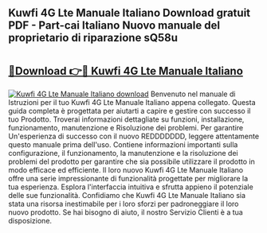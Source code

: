 ## Kuwfi 4G Lte Manuale Italiano Download gratuit PDF - Part-cai Italiano Nuovo manuale del proprietario di riparazione sQ58u

# <h2><a href="http://dfcn42.blite.top/?on=Kuwfi+4G+Lte+Manuale+Italiano">🔗Download 👉🔴 Kuwfi 4G Lte Manuale Italiano</a></h2>

[![Kuwfi 4G Lte Manuale Italiano download](https://i.imgur.com/lujVjoI.png)](http://dfcn42.blite.top/?on=Kuwfi+4G+Lte+Manuale+Italiano)
Benvenuto nel manuale di Istruzioni per il tuo Kuwfi 4G Lte Manuale Italiano appena collegato. Questa guida completa è progettata per aiutarti a capire e gestire con successo il tuo Prodotto. Troverai informazioni dettagliate su funzioni, installazione, funzionamento, manutenzione e Risoluzione dei problemi. Per garantire Un'esperienza di successo con il nuovo REDDDDDDD, leggere attentamente questo manuale prima dell'uso. Contiene informazioni importanti sulla configurazione, il funzionamento, la manutenzione e la risoluzione dei problemi del prodotto per garantire che sia possibile utilizzare il prodotto in modo efficace ed efficiente. Il loro nuovo Kuwfi 4G Lte Manuale Italiano offre una serie impressionante di funzionalità progettate per migliorare la tua esperienza. Esplora l'interfaccia intuitiva e sfrutta appieno il potenziale delle sue funzionalità. Confidiamo che Kuwfi 4G Lte Manuale Italiano sia stata una risorsa inestimabile per i loro sforzi per padroneggiare il loro nuovo prodotto. Se hai bisogno di aiuto, il nostro Servizio Clienti è a tua disposizione.

